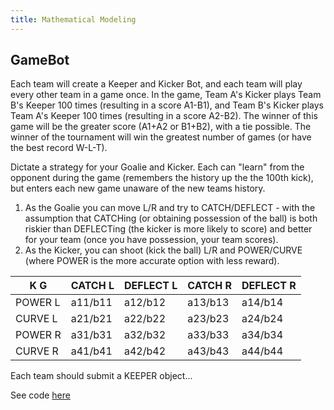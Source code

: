 ```yaml
---
title: Mathematical Modeling
---
```

## GameBot

Each team will create a Keeper and Kicker Bot, and each team will play every other team in a game once.  In the game, Team A's Kicker plays Team B's Keeper 100 times (resulting in a score A1-B1), and Team B's Kicker plays Team A's Keeper 100 times (resulting in a score A2-B2).  The winner of this game will be the greater score (A1+A2 or B1+B2), with a tie possible.  The winner of the tournament will win the greatest number of games (or have the best record W-L-T).  

Dictate a strategy for your Goalie and Kicker.  Each can "learn" from the opponent during the game (remembers the history up the the 100th kick), but enters each new game unaware of the new teams history. 

1. As the Goalie you can move L/R and try to CATCH/DEFLECT - with the assumption that CATCHing (or obtaining possession of the ball) is both riskier than DEFLECTing (the kicker is more likely to score) and better for your team (once you have possession, your team scores).
2. As the Kicker, you can shoot (kick the ball) L/R and POWER/CURVE (where POWER is the more accurate option with less reward).

K   G   | CATCH L | DEFLECT L | CATCH R | DEFLECT R
------- | ------- | --------- | ------- | ----------
POWER L | a11/b11 | a12/b12   | a13/b13 | a14/b14
CURVE L | a21/b21 | a22/b22   | a23/b23 | a24/b24
POWER R | a31/b31 | a32/b32   | a33/b33 | a34/b34
CURVE R | a41/b41 | a42/b42   | a43/b43 | a44/b44

Each team should submit a KEEPER object...

See code [here](https://gist.github.com/c6324b6bdd9b5352e641)

